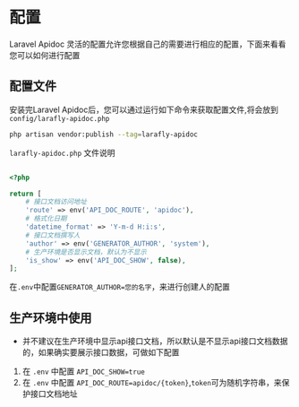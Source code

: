 # 配置

Laravel Apidoc 灵活的配置允许您根据自己的需要进行相应的配置，下面来看看您可以如何进行配置


## 配置文件

安装完Laravel Apidoc后，您可以通过运行如下命令来获取配置文件,将会放到`config/larafly-apidoc.php`
```sh
php artisan vendor:publish --tag=larafly-apidoc
```

`larafly-apidoc.php` 文件说明

```php

<?php

return [
    # 接口文档访问地址
    'route' => env('API_DOC_ROUTE', 'apidoc'),
    # 格式化日期
    'datetime_format' => 'Y-m-d H:i:s',
    # 接口文档撰写人
    'author' => env('GENERATOR_AUTHOR', 'system'),
    # 生产环境是否显示文档，默认为不显示
    'is_show' => env('API_DOC_SHOW', false),
];

```

在`.env`中配置`GENERATOR_AUTHOR=您的名字`，来进行创建人的配置

## 生产环境中使用

* 并不建议在生产环境中显示api接口文档，所以默认是不显示api接口文档数据的，如果确实要展示接口数据，可做如下配置

1. 在 `.env` 中配置 `API_DOC_SHOW=true`
2. 在 `.env` 中配置 `API_DOC_ROUTE=apidoc/{token}`,`token`可为随机字符串，来保护接口文档地址